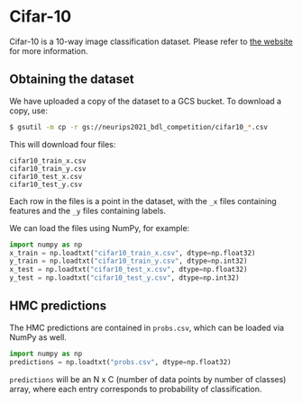 # Cifar-10

Cifar-10 is a 10-way image classification dataset. Please refer to
[the website](https://www.cs.toronto.edu/~kriz/cifar.html) for more information.

## Obtaining the dataset

We have uploaded a copy of the dataset to a GCS bucket. To download a copy, use:

```bash
$ gsutil -m cp -r gs://neurips2021_bdl_competition/cifar10_*.csv
```

This will download four files:
```
cifar10_train_x.csv
cifar10_train_y.csv
cifar10_test_x.csv
cifar10_test_y.csv
```

Each row in the files is a point in the dataset, with the `_x` files containing
features and the `_y` files containing labels.

We can load the files using NumPy, for example:

```python
import numpy as np
x_train = np.loadtxt("cifar10_train_x.csv", dtype=np.float32)
y_train = np.loadtxt("cifar10_train_y.csv", dtype=np.int32)
x_test = np.loadtxt("cifar10_test_x.csv", dtype=np.float32)
y_test = np.loadtxt("cifar10_test_y.csv", dtype=np.int32)
```


## HMC predictions

The HMC predictions are contained in `probs.csv`, which can be loaded via NumPy as well.

```python
import numpy as np
predictions = np.loadtxt("probs.csv", dtype=np.float32)
```

`predictions` will be an N x C (number of data points by number of classes)
array, where each entry corresponds to probability of classification.
